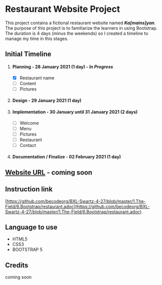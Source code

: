 # Restaurant Website Project

This project contains a fictional restaurant website named ***Ka\[mains\]yan***. The purpose of this project is to familiarize the learners in using Bootstrap. The duration is 4 days (minus the weekends) so I created a timeline to manage my time in this stages.

## Initial Timeline
1.  #### __Planning__ - 28 January 2021 (1 day) -  ___In Progress___
    - [x] Restaurant name
    - [ ] Content
    - [ ] Pictures
2. #### __Design__ - 29 January 2021 (1 day)
3.  #### __Implementation__ - 30 January until 31 January 2021 (2 days)
    - [ ] Welcome
    - [ ] Menu
    - [ ] Pictures
    - [ ] Restaurant
    - [ ] Contact
4. #### __Documentation / Finalize__ - 02 February 2021 (1 day)

## [Website URL](#) - coming soon
## Instruction link
[https://github.com/becodeorg/BXL-Swartz-4-27/blob/master/1.The-Field/6.Bootstrap/restaurant.adoc](https://github.com/becodeorg/BXL-Swartz-4-27/blob/master/1.The-Field/6.Bootstrap/restaurant.adoc)
## Language to use
- HTML5
- CSS3
- BOOTSTRAP 5
  
## Credits
coming soon